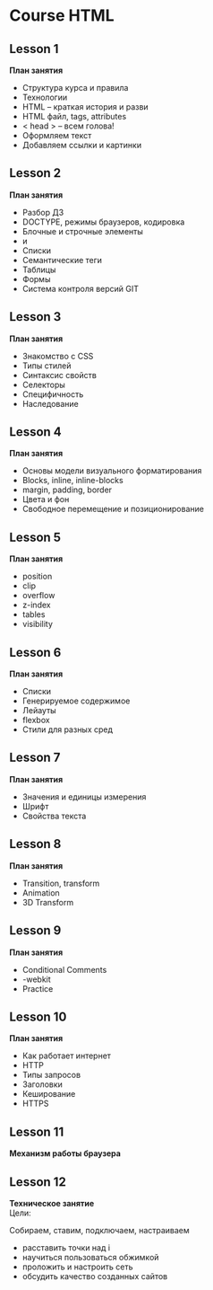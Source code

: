 # Course HTML


## Lesson 1

**План занятия**

* Структура курса и правила
* Технологии
* HTML – краткая история и разви
* HTML файл, tags, attributes
* < head > – всем голова!
* Оформляем текст
* Добавляем ссылки и картинки


## Lesson 2

**План занятия**  

* Разбор ДЗ
* DOCTYPE, режимы браузеров, кодировка
* Блочные и строчные элементы
* <div> и <span>
* Списки
* Семантические теги
* Таблицы
* Формы
* Система контроля версий GIT


## Lesson 3

**План занятия**  

* Знакомство с CSS
* Типы стилей
* Синтаксис свойств
* Селекторы
* Специфичность
* Наследование


## Lesson 4

**План занятия**  

* Основы модели визуального форматирования
* Blocks, inline, inline-blocks
* margin, padding, border
* Цвета и фон
* Свободное перемещение и позиционирование


## Lesson 5

**План занятия**  

* position
* clip
* overflow
* z-index
* tables
* visibility


## Lesson 6

**План занятия**  

* Списки
* Генерируемое содержимое
* Лейауты
* flexbox
* Стили для разных сред


## Lesson 7

**План занятия**  

* Значения и единицы измерения
* Шрифт
* Свойства текста


## Lesson 8

**План занятия**  

* Transition, transform
* Animation
* 3D Transform


## Lesson 9

**План занятия**  

* Conditional Comments
* -webkit
* Practice


## Lesson 10

**План занятия**  

* Как работает интернет
* HTTP
* Типы запросов
* Заголовки
* Кеширование
* HTTPS


## Lesson 11

**Механизм работы браузера**


## Lesson 12


**Техническое занятие**  
Цели:

Собираем, ставим, подключаем, настраиваем  

- расставить точки над і
- научиться пользоваться обжимкой
- проложить и настроить сеть
- обсудить качество созданных сайтов
